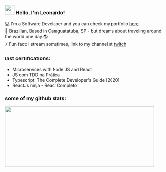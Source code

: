 ### <img src="https://media.giphy.com/media/hvRJCLFzcasrR4ia7z/giphy.gif" width="30px"> Hello, I'm Leonardo!

<!--
**leomendesm/leomendesm** is a ✨ _special_ ✨ repository because its `README.md` (this file) appears on your GitHub profile.

Here are some ideas to get you started:

- 🔭 I’m currently working on ...
- 🌱 I’m currently learning ...
- 👯 I’m looking to collaborate on ...
- 🤔 I’m looking for help with ...
- 💬 Ask me about ...
- 📫 How to reach me: ...
- 😄 Pronouns: ...
- ⚡ Fun fact: ...
-->

💻 I'm a Software Developer and you can check my portfolio [here](https://leomendesm.github.io/) <br>
🏡 Brazilian, Based in Caraguatatuba, SP - but dreams about traveling around the world one day 🌎 <br>
⚡ Fun fact: i stream sometimes, link to my channel at [twitch](https://www.twitch.tv/leomendesm) <br>

### last certifications:
- Microservices with Node JS and React
- JS com TDD na Prática
- Typescript: The Complete Developer's Guide [2020]
- ReactJs ninja - React Completo
### some of my github stats:


<img width="480px" height="195px" align="left" src="https://github-readme-stats.vercel.app/api/top-langs/?username=leomendesm&hide=html&layout=compact&theme=buefy" /> 


